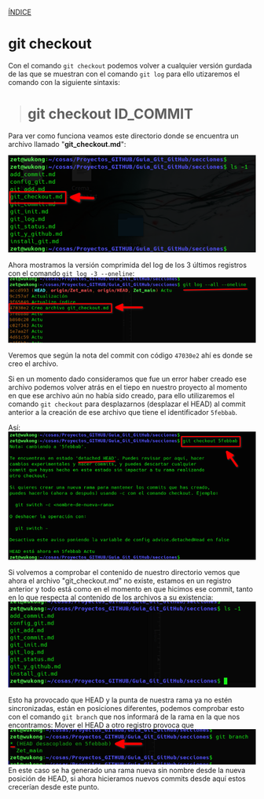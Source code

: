 [ÍNDICE](https://github.com/JoseFerDel/Guia_Git_GitHub/blob/Zet_main/README.md)



# **git checkout**

Con el comando `git checkout` podemos volver a cualquier versión gurdada de las que se muestran con el comando `git log` para ello utizaremos el comando con la siguiente sintaxis:


> # git checkout ID_COMMIT


Para ver como funciona veamos este directorio donde se encuentra un archivo llamado "**git_checkout.md**":     

![git_checkout](/IMG/git_checkout_01.png "Archivo")      


Ahora mostramos la versión comprimida del log de los 3 últimos registros con el comando `git log -3 --oneline`:     
![git_checkout](/IMG/git_checkout_02.png "Archivo")      

Veremos que según la nota del commit con código `47030e2` ahí es donde se creo el archivo.

Si en un momento dado consideramos que fue un error haber creado ese archivo podemos volver atrás en el tiepo en nuestro proyecto al momento en que ese archivo aún no había sido creado, para ello utilizaremos el comando `git checkout` para desplazarnos (desplazar el HEAD) al commit anterior a la creación de ese archivo que tiene el identificador `5febbab`.

Así:     
![git_checkout](/IMG/git_checkout_03.png "Archivo")      



Si volvemos a comprobar el contenido de nuestro directorio vemos que ahora el archivo "git_checkout.md" no existe, estamos en un registro anterior y todo está como en el momento en que hicimos ese commit, tanto en lo que respecta al contenido de los archivos a su existencia:
![git_checkout](/IMG/git_checkout_04.png "Archivo")      

Esto ha provocado que HEAD y la punta de nuestra rama ya no estén sincronizadas, están en posiciones diferentes, podemos comprobar esto con el comando `git branch` que nos informará de la rama en la que nos encontramos:
Mover el HEAD a otro registro provoca que 
![git_checkout](/IMG/git_checkout_05.png "Archivo")      
En este caso se ha generado una rama nueva sin nombre desde la nueva posición de HEAD, si ahora hicieramos nuevos commits desde aquí estos crecerían desde este punto.

